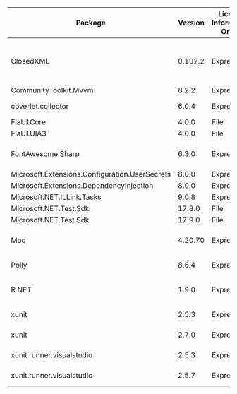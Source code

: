 | Package                                        | Version | License Information Origin | License Expression | License Url                             | Copyright                                                                                                           | Authors                                                                          | Package Project Url                           |
| ---------------------------------------------- | ------- | -------------------------- | ------------------ | --------------------------------------- | ------------------------------------------------------------------------------------------------------------------- | -------------------------------------------------------------------------------- | --------------------------------------------- |
| ClosedXML                                      | 0.102.2 | Expression                 | MIT                | https://licenses.nuget.org/MIT          | MIT                                                                                                                 | Jan Havlíček, Francois Botha, Aleksei Pankratev, Manuel de Leon, Amir Ghezelbash | https://github.com/ClosedXML/ClosedXML        |
| CommunityToolkit.Mvvm                          | 8.2.2   | Expression                 | MIT                | https://licenses.nuget.org/MIT          | (c) .NET Foundation and Contributors. All rights reserved.                                                          | Microsoft                                                                        | https://github.com/CommunityToolkit/dotnet    |
| coverlet.collector                             | 6.0.4   | Expression                 | MIT                | https://licenses.nuget.org/MIT          |                                                                                                                     | tonerdo                                                                          | https://github.com/coverlet-coverage/coverlet |
| FlaUI.Core                                     | 4.0.0   | File                       | MIT                | https://aka.ms/deprecateLicenseUrl      | Copyright (c) 2016-2022                                                                                             | Roemer                                                                           | https://github.com/FlaUI/FlaUI                |
| FlaUI.UIA3                                     | 4.0.0   | File                       | MIT                | https://aka.ms/deprecateLicenseUrl      | Copyright (c) 2016-2022                                                                                             | Roemer                                                                           | https://github.com/FlaUI/FlaUI                |
| FontAwesome.Sharp                              | 6.3.0   | Expression                 | Apache-2.0         | https://licenses.nuget.org/Apache-2.0   | Copyright © Awesome Incremented 2015-2022                                                                           | Awesome Incremented and Contributors                                             |                                               |
| Microsoft.Extensions.Configuration.UserSecrets | 8.0.0   | Expression                 | MIT                | https://licenses.nuget.org/MIT          | © Microsoft Corporation. All rights reserved.                                                                       | Microsoft                                                                        | https://dot.net/                              |
| Microsoft.Extensions.DependencyInjection       | 8.0.0   | Expression                 | MIT                | https://licenses.nuget.org/MIT          | © Microsoft Corporation. All rights reserved.                                                                       | Microsoft                                                                        | https://dot.net/                              |
| Microsoft.NET.ILLink.Tasks                     | 9.0.8   | Expression                 | MIT                | https://licenses.nuget.org/MIT          | © Microsoft Corporation. All rights reserved.                                                                       | Microsoft                                                                        | https://dot.net/                              |
| Microsoft.NET.Test.Sdk                         | 17.8.0  | File                       | MIT                | https://aka.ms/deprecateLicenseUrl      | © Microsoft Corporation. All rights reserved.                                                                       | Microsoft                                                                        | https://github.com/microsoft/vstest           |
| Microsoft.NET.Test.Sdk                         | 17.9.0  | File                       | MIT                | https://aka.ms/deprecateLicenseUrl      | © Microsoft Corporation. All rights reserved.                                                                       | Microsoft                                                                        | https://github.com/microsoft/vstest           |
| Moq                                            | 4.20.70 | Expression                 | BSD-3-Clause       | https://licenses.nuget.org/BSD-3-Clause | Copyright (c) 2007, Clarius Consulting, Manas Technology Solutions, InSTEDD, and Contributors. All rights reserved. | Daniel Cazzulino, kzu                                                            | https://github.com/moq/moq                    |
| Polly                                          | 8.6.4   | Expression                 | BSD-3-Clause       | https://licenses.nuget.org/BSD-3-Clause | Copyright (c) 2015-2025, App vNext                                                                                  | Michael Wolfenden, App vNext                                                     | https://github.com/App-vNext/Polly            |
| R.NET                                          | 1.9.0   | Expression                 | MIT                | https://licenses.nuget.org/MIT          | (c) 2014-2020 Jean-Michel Perraud and others see https://github.com/jmp75/rdotnet/blob/master/License.txt           | Jean-Michel Perraud, Kosei, and contributors                                     | https://github.com/jmp75/rdotnet              |
| xunit                                          | 2.5.3   | Expression                 | Apache-2.0         | https://licenses.nuget.org/Apache-2.0   | Copyright (C) .NET Foundation                                                                                       | jnewkirk,bradwilson                                                              |                                               |
| xunit                                          | 2.7.0   | Expression                 | Apache-2.0         | https://licenses.nuget.org/Apache-2.0   | Copyright (C) .NET Foundation                                                                                       | jnewkirk,bradwilson                                                              |                                               |
| xunit.runner.visualstudio                      | 2.5.3   | Expression                 | Apache-2.0         | https://licenses.nuget.org/Apache-2.0   | Copyright (C) .NET Foundation                                                                                       | jnewkirk,bradwilson                                                              |                                               |
| xunit.runner.visualstudio                      | 2.5.7   | Expression                 | Apache-2.0         | https://licenses.nuget.org/Apache-2.0   | Copyright (C) .NET Foundation                                                                                       | jnewkirk,bradwilson                                                              |                                               |
